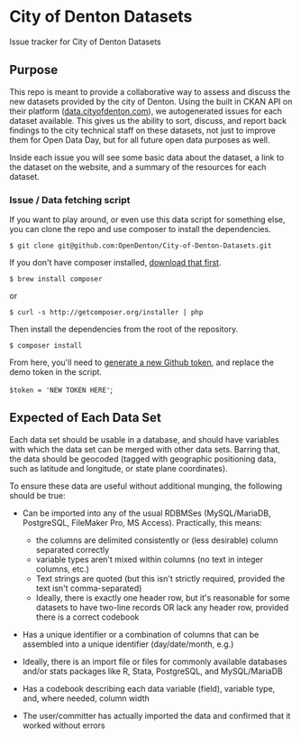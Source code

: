 # City of Denton Datasets
Issue tracker for City of Denton Datasets

## Purpose
This repo is meant to provide a collaborative way to assess and discuss the new datasets provided by the city of Denton. Using the built in CKAN API on their platform ([data.cityofdenton.com](data.cityofdenton.com)), we autogenerated issues for each dataset available. This gives us the ability to sort, discuss, and report back findings to the city technical staff on these datasets, not just to improve them for Open Data Day, but for all future open data purposes as well.

Inside each issue you will see some basic data about the dataset, a link to the dataset on the website, and a summary of the resources for each dataset.

### Issue / Data fetching script
If you want to play around, or even use this data script for something else, you can clone the repo and use composer to install the dependencies.

`$ git clone git@github.com:OpenDenton/City-of-Denton-Datasets.git`

If you don't have composer installed, [download that first](https://getcomposer.org/download/).

`$ brew install composer`

or

`$ curl -s http://getcomposer.org/installer | php`

Then install the dependencies from the root of the repository.

```
$ composer install
```

From here, you'll need to [generate a new Github token](https://github.com/settings/tokens), and replace the demo token in the script.

`$token = 'NEW TOKEN HERE'`;


## Expected of Each Data Set

Each data set should be usable in a database, and should have variables with which the data set can be merged with other data sets. Barring that, the data should be geocoded (tagged with geographic positioning data, such as latitude and longitude, or state plane coordinates). 

To ensure these data are useful without additional munging, the following should be true:

* Can be imported into any of the usual RDBMSes (MySQL/MariaDB, PostgreSQL, FileMaker Pro, MS Access). Practically, this means: 
  * the columns are delimited consistently or (less desirable) column separated correctly
  * variable types aren't mixed within columns (no text in integer columns, etc.)
  * Text strings are quoted (but this isn't strictly required, provided the text isn't comma-separated)
  * Ideally, there is exactly one header row, but it's reasonable for some datasets to have two-line records OR lack any header row, provided there is a correct codebook

* Has a unique identifier or a combination of columns that can be assembled into a unique identifier (day/date/month, e.g.)

* Ideally, there is an import file or files for commonly available databases and/or stats packages like R, Stata, PostgreSQL, and MySQL/MariaDB

* Has a codebook describing each data variable (field), variable type, and, where needed, column width

* The user/committer has actually imported the data and confirmed that it worked without errors



